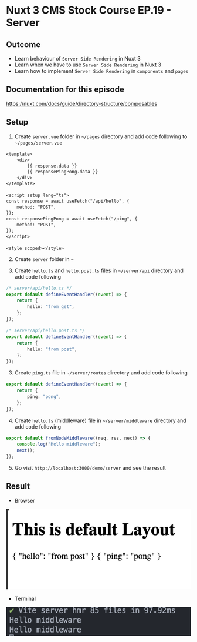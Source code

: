 # Nuxt 3 CMS Stock Course EP.19 - Server

## Outcome

-   Learn behaviour of `Server Side Rendering` in Nuxt 3
-   Learn when we have to use `Server Side Rendering` in Nuxt 3
-   Learn how to implement `Server Side Rendering` in `components` and `pages`

## Documentation for this episode

https://nuxt.com/docs/guide/directory-structure/composables

## Setup

1. Create `server.vue` folder in `~/pages` directory and add code following to `~/pages/server.vue`

```vue
<template>
    <div>
        {{ response.data }}
        {{ responsePingPong.data }}
    </div>
</template>

<script setup lang="ts">
const response = await useFetch("/api/hello", {
    method: "POST",
});
const responsePingPong = await useFetch("/ping", {
    method: "POST",
});
</script>

<style scoped></style>
```

2. Create `server` folder in `~`

3. Create `hello.ts` and `hello.post.ts` files in `~/server/api` directory and add code following

```ts
/* server/api/hello.ts */
export default defineEventHandler((event) => {
    return {
        hello: "from get",
    };
});
```

```ts
/* server/api/hello.post.ts */
export default defineEventHandler((event) => {
    return {
        hello: "from post",
    };
});
```

3. Create `ping.ts` file in `~/server/routes` directory and add code following

```ts
export default defineEventHandler((event) => {
    return {
        ping: "pong",
    };
});
```

4. Create `hello.ts` (middleware) file in `~/server/middleware` directory and add code following

```ts
export default fromNodeMiddleware((req, res, next) => {
    console.log("Hello middleware");
    next();
});
```

5. Go visit `http://localhost:3000/demo/server` and see the result

## Result

-   Browser

![Result](../images/ep19/result1.png)

-   Terminal

![Result](../images/ep19/result2.png)
